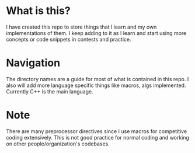 # What is this?
I have created this repo to store things that I learn and my own implementations of them. I keep adding to it as I learn and start using more concepts or code snippets in contests and practice.

# Navigation
The directory names are a guide for most of what is contained in this repo. I also will add more language specific things like macros, algs implemented. Currently C++ is the main language.

# Note
There are many preprocessor directives since I use macros for competitive coding extensively. This is not good practice for normal coding and working on other people/organization's codebases.
